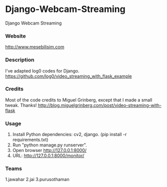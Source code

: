 # Django-Webcam-Streaming
Django Webcam Streaming

### Website
http://www.mesebilisim.com

### Description
I've adapted log0 codes for Django.
https://github.com/log0/video_streaming_with_flask_example

### Credits
Most of the code credits to Miguel Grinberg, except that I made a small tweak. Thanks!
http://blog.miguelgrinberg.com/post/video-streaming-with-flask

### Usage
1. Install Python dependencies: cv2, django. (pip install -r requirements.txt)
2. Run "python manage.py runserver".
3. Open browser http://127.0.0.1:8000/
4. URL: http://127.0.0.1:8000/monitor/


### Teams
1.jawahar
2.jai
3.purusothaman
